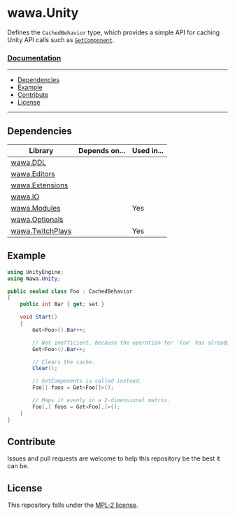 # wawa.Unity

Defines the `CachedBehavior` type, which provides a simple API for caching Unity API calls such as [`GetComponent`](https://docs.unity3d.com/2017.4/Documentation/ScriptReference/Component.GetComponent.html).

### [Documentation](https://github.com/Emik03/wawa/blob/main/wawa.Unity/Documentation/Wawa.Unity.md)

---

- [Dependencies](#dependencies)
- [Example](#example)
- [Contribute](#contribute)
- [License](#license)

---

## Dependencies

| Library                                                                       | Depends on... | Used in... |
|-------------------------------------------------------------------------------|---------------|------------|
| [wawa.DDL](https://github.com/Emik03/wawa/tree/main/wawa.DDL)                 |               |            |
| [wawa.Editors](https://github.com/Emik03/wawa/tree/main/wawa.Editors)         |               |            |
| [wawa.Extensions](https://github.com/Emik03/wawa/tree/main/wawa.Extensions)   |               |            |
| [wawa.IO](https://github.com/Emik03/wawa/tree/main/wawa.IO)                   |               |            |
| [wawa.Modules](https://github.com/Emik03/wawa/tree/main/wawa.Modules)         |               | Yes        |
| [wawa.Optionals](https://github.com/Emik03/wawa/tree/main/wawa.Optionals)     |               |            |
| [wawa.TwitchPlays](https://github.com/Emik03/wawa/tree/main/wawa.TwitchPlays) |               | Yes        |

## Example

```csharp
using UnityEngine;
using Wawa.Unity;

public sealed class Foo : CachedBehavior
{
    public int Bar { get; set }

    void Start()
    {
        Get<Foo>().Bar++;

        // Not inefficient, because the operation for 'Foo' has already been cached.
        Get<Foo>().Bar++;

        // Clears the cache.
        Clear();

        // GetComponents is called instead.
        Foo[] foos = Get<Foo[]>();

        // Maps it evenly in a 2-dimensional matrix.
        Foo[,] foos = Get<Foo[,]>();
    }
}
```

## Contribute

Issues and pull requests are welcome to help this repository be the best it can be.

## License

This repository falls under the [MPL-2 license](https://www.mozilla.org/en-US/MPL/2.0/).
